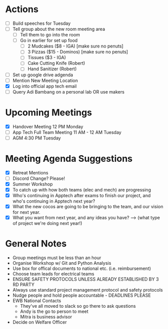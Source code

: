 # Actions
- [ ] Build speeches for Tuesday
- [ ] Tell group about the new room meeting area
    - [ ] Tell them to go into the room
    - [ ] Go in earlier for set up food
        - [ ] 2 Mudcakes ($8 - IGA) [make sure no penuts]
        - [ ] 3 Pizzas ($15 - Dominos) [make sure no penuts]
        - [ ] Tissues ($3 - IGA)
        - [ ] Cake Cutting Knife (Robert)
        - [ ] Hand Sanitizer (Robert)
- [ ] Set up google drive adgenda
- [ ] Mention New Meeting Location
- [x] Log into official app tech email
- [ ] Query Adi Bambang on a personal lab OR use makers

# Upcoming Meetings
- [x] Handover Meeting 12 PM Monday
- [ ] App Tech Full Team Meeting 11 AM - 12 AM Tuesday
- [ ] AGM 4:30 PM Tuesday

# Meeting Agenda Suggestions
- [x] Retreat Mentions
- [ ] Discord Change? Please!
- [x] Summer Workshop
- [x] To catch up with how both teams (elec and mech) are progressing
- [x] Who's continuing in Apptech after exams to finish our project, and who's continuing in Apptech next year?
- [x] What the new cocos are going to be bringing to the team, and our vision for next year.
- [x] What you want from next year, and any ideas you have? --> (what type of project we're doing next year!)

# General Notes
- Group meetings must be less than an hour
- Organise Workshop w/ Git and Python Analysis
- Use box for offical documents to national etc. (i.e. reimbursement)
- Choose team leads for electrical teams
- ENSURE SAFETY PROTOCOLS UNLESS ALREADY ESTABLISHED BY 3 RD PARTY
- Always use standard project management protocol and safety protocols
- Nudge people and hold people accountable - DEADLINES PLEASE
- EWB National Contacts
    - They've all moved to slack so go there to ask questions
    - Andy is the go to person to meet
    - Mitra is business advisor
- Decide on Welfare Officer
